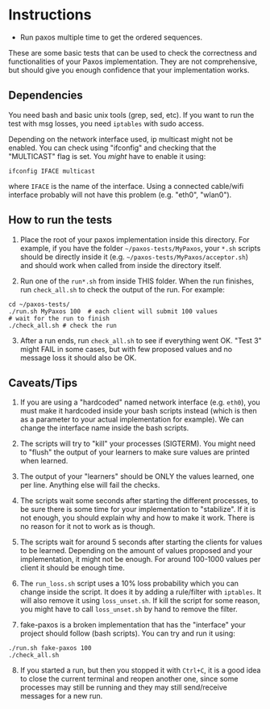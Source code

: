 # Instructions
- Run paxos multiple time to get the ordered sequences.


These are some basic tests that can be used to check the correctness
and functionalities of your Paxos implementation. They are not
comprehensive, but should give you enough confidence that your implementation works.

## Dependencies

You need bash and basic unix tools (grep, sed, etc).
If you want to run the test with msg losses, you need `iptables` with sudo access.

Depending on the network interface used, ip multicast might not be
enabled. You can check using "ifconfig" and checking that the
"MULTICAST" flag is set. You *might* have to enable it using:
```
ifconfig IFACE multicast
```
where `IFACE` is the name of the interface. Using a connected cable/wifi interface probably will not have this problem (e.g. "eth0", "wlan0").

## How to run the tests

1) Place the root of your paxos implementation inside this
directory. For example, if you have the folder `~/paxos-tests/MyPaxos`, your `*.sh` scripts should be directly inside it (e.g. `~/paxos-tests/MyPaxos/acceptor.sh`) and should work when called
from inside the directory itself.

2) Run one of the `run*.sh` from inside THIS folder. When the run
finishes, run `check_all.sh` to check the output of the run. For
example:
```
cd ~/paxos-tests/
./run.sh MyPaxos 100  # each client will submit 100 values
# wait for the run to finish
./check_all.sh # check the run
```

3) After a run ends, run `check_all.sh` to see if everything went OK.
"Test 3" might FAIL in some cases, but with few proposed values and no message loss it should also be OK.

## Caveats/Tips

1) If you are using a "hardcoded" named network interface (e.g. `eth0`), you must make it hardcoded inside your bash scripts instead (which is then as a parameter to your actual implementation for example). We can change the interface name inside the bash scripts.

2) The scripts will try to "kill" your processes (SIGTERM). You might need to "flush" the output of your learners to make sure values are printed when learned.

3) The output of your "learners" should be ONLY the values learned, one per line. Anything else will fail the checks.

4) The scripts wait some seconds after starting the different processes, to be sure there is some time for your implementation to "stabilize". If it is not enough, you should explain why and how to make it work. There is no reason for it not to work as is though.

5) The scripts wait for around 5 seconds after starting the clients for values to be learned. Depending on the amount of values proposed and your implementation, it might not be enough. For around 100-1000 values per client it should be enough time.

6) The `run_loss.sh` script uses a 10% loss probability which you can change inside the script. It does it by adding a rule/filter with `iptables`.  It will also remove it using `loss_unset.sh`. If kill the
script for some reason, you might have to call `loss_unset.sh` by
hand to remove the filter.

7) fake-paxos is a broken implementation that has the "interface" your project should follow (bash scripts). You can try and run it using:
```
./run.sh fake-paxos 100
./check_all.sh
```

8) If you started a run, but then you stopped it with `Ctrl+C`, it is a good idea to close the current terminal and reopen another one, since some processes may still be running and they may still send/receive messages for a new run.
